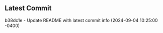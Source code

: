 
## Latest Commit
b38dc1e - Update README with latest commit info (2024-09-04 10:25:00 -0400) <Yunxi-Zhou>
